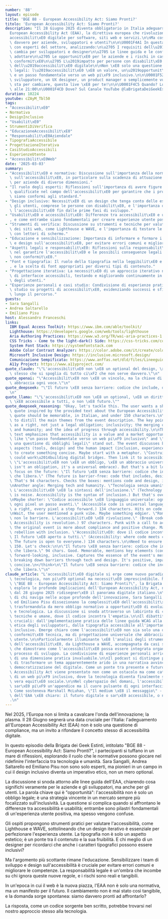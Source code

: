 ```yaml
---
number: '88'
layout: episode
title: 'BGE 88 - European Accessibility Act: Siamo Pronti?'
titolo: 'European Accessibility Act: Siamo Pronti?'
description: "Il 28 Giugno 2025 diventa obbligatorio in Italia adeguarsi all\u2019\
  European Accessibility Act (EAA), la direttiva europea che rivoluzioner\xE0 l\u2019\
  accessibilit\xE0 digitale per software, siti web e servizi.\n\nMa cosa significa\
  \ davvero per aziende, sviluppatori e utenti?\n\n\U0001F4A1 In questa live ne parleremo\
  \ con esperti del settore, analizzando:\n\u2705 I requisiti dell\u2019EAA e cosa\
  \ cambia per sviluppatori e designer\n\u2705 Le linee guida e le conformit\xE0 da\
  \ adottare\n\u2705 Le opportunit\xE0 per le aziende e i rischi in caso di mancata\
  \ conformit\xE0\n\u2705 L\u2019impatto per persone con disabilit\xE0 e il futuro\
  \ dell\u2019accessibilit\xE0 digitale\n\nNon \xE8 solo una questione di obblighi\
  \ legali: l\u2019accessibilit\xE0 \xE8 un valore, un\u2019opportunit\xE0 di mercato\
  \ e un passo fondamentale verso un web pi\xF9 inclusivo.\n\n\U0001F525 Se sei uno\
  \ sviluppatore, un UX designer, un product manager o semplicemente vuoi capire cosa\
  \ sta per cambiare, questa live \xE8 per te!\n\n\U0001F4C5 Quando? Luned\xEC 3 Marzo\
  \ alle 21:00\n\U0001F4CD Dove? Sul Canale YouTube @laBrigataDeiGeekEstinti"
duration: 10224
youtube: cZAyM_Tbl50
tags:
- "Accessibilit\xE0"
- Normativa
- DesignInclusivo
- "Usabilit\xE0"
- StrumentiDiVerifica
- "EducazioneAccessibilit\xE0"
- "Responsabilit\xE0Aziendale"
- TipografiaAccessibile
- ProgettazioneIterativa
- CasiStudioAccessibili
- EsperienzeUtente
- "Accessibilit\xE0Web"
date: '2025-03-03'
summary:
- "Accessibilit\xE0 e normativa: Discussione sull'importanza della normativa europea\
  \ sull'accessibilit\xE0, in particolare sulla scadenza di attuazione e le implicazioni\
  \ per aziende di diverse dimensioni."
- "Il ruolo degli esperti: Riflessioni sull'importanza di avere figure professionali\
  \ qualificate nel campo dell'accessibilit\xE0 per garantire che i prodotti e servizi\
  \ siano conformi agli standard."
- "Design inclusivo: Necessit\xE0 di un design che tenga conto delle esigenze di tutti\
  \ gli utenti, comprese le persone con disabilit\xE0, e l'importanza di integrare\
  \ l'accessibilit\xE0 fin dalle prime fasi di sviluppo."
- "Usabilit\xE0 e accessibilit\xE0: Differenze tra accessibilit\xE0 e usabilit\xE0\
  , e come entrambe siano fondamentali per creare esperienze utente positive."
- "Strumenti di verifica: Discussione su strumenti e tecniche per valutare l'accessibilit\xE0\
  \ dei siti web, come Lighthouse e WAVE, e l'importanza di testare le interfacce\
  \ con lettori di schermo."
- "Educazione e sensibilizzazione: Importanza di informare e formare i team di sviluppo\
  \ e design sull'accessibilit\xE0, per evitare errori comuni e migliorare le competenze."
- "Aspetti legali e responsabilit\xE0: Riflessioni sulla responsabilit\xE0 delle aziende\
  \ nel garantire l'accessibilit\xE0 e le possibili conseguenze legali in caso di\
  \ non conformit\xE0."
- "Font e tipografia: Il ruolo della tipografia nella leggibilit\xE0 e nell'accessibilit\xE0\
  , e la scelta di font appropriati per diversi tipi di contenuto."
- "Progettazione iterativa: La necessit\xE0 di un approccio iterativo nella progettazione\
  \ di interfacce accessibili, testando e migliorando continuamente in base al feedback\
  \ degli utenti."
- "Esperienze personali e casi studio: Condivisione di esperienze pratiche e casi\
  \ studio su progetti di accessibilit\xE0, evidenziando successi e sfide incontrate\
  \ lungo il percorso."
guests:
- Sara Sangalli
- Andrea Saltarello
- Emiliano Pisu
host: Alessandro Franceschi
links:
  IBM Equal Access Toolkit: https://www.ibm.com/able/toolkit/
  Lighthouse: https://developers.google.com/web/tools/lighthouse
  Aria Authoring Practices: https://www.w3.org/TR/wai-aria-practices-1.1/
  CSS Tricks - Come to the light-dark() Side: https://css-tricks.com/come-to-the-light-dark-side/
  System Font Stack: https://systemfontstack.com
  Adobe Color Contrast Analyzer: https://color.adobe.com/it/create/color-contrast-analyzer
  Microsoft Inclusive Design: https://inclusive.microsoft.design/
  Comunicazione Sempificata: https://www.anffas.net/dld/files/Lineeguida.pdf
  A11y Project: https://www.a11yproject.com/
quote_claude: "\"L'accessibilit\xE0 non \xE8 un optional del design, \xE8 il design\
  \ stesso che si spoglia di tutto ci\xF2 che non serve davvero.\"\n"
quote_openai: "\"Accessibilit\xE0 non \xE8 un vincolo, ma la chiave di un web che\
  \ abbraccia ogni voce.\"\n"
quote_deepseek: "\"Il futuro \xE8 senza barriere: codice che include, design che libera.\"\
  \n"
quote_llama: "\"L'accessibilit\xE0 non \xE8 un optional, \xE8 un diritto. E il futuro\
  \ \xE8 accessibile a tutti, o non \xE8 futuro.\""
quote_deepseek_reasoning: "Okay, let's tackle this. The user wants a short, impactful\
  \ quote inspired by the provided text about the European Accessibility Act. The\
  \ quote should be memorable, in Italian, and under 150 characters.\n\nFirst, I need\
  \ to distill the main themes from the event description. The key points are accessibility\
  \ as a right, not just a legal obligation; inclusivity; the merging of technology\
  \ and humanity; and the idea of progress through accessibility.\n\nThe original\
  \ text emphasizes that accessibility is a value and a market opportunity. Phrases\
  \ like \"un passo fondamentale verso un web pi\xF9 inclusivo\" and \"non \xE8 solo\
  \ una questione di obblighi legali\" stand out. The event discusses both the technical\
  \ aspects (tools, design) and the human impact (inclusion, experiences).\n\nI need\
  \ to create something concise. Maybe start with a metaphor. \"Costruire ponti digitali\"\
  \ could work\u2014building digital bridges. Then link it to accessibility as a right.\
  \ \"L'accessibilit\xE0 non \xE8 un obbligo, \xE8 un abbraccio universale\" (Accessibility\
  \ isn't an obligation, it's a universal embrace). But that's a bit long.\n\nAlternatively,\
  \ focus on the future: \"Il futuro \xE8 senza barriere: codice che include, design\
  \ che libera.\" (The future is barrier-free: code that includes, design that frees.)\
  \ That's 94 characters. Checks the boxes: mentions code and design, inclusive, forward-looking.\n\
  \nAnother angle: Merging tech and humanity. \"Tecnologia senza umanit\xE0 \xE8 rumore.\
  \ L'accessibilit\xE0 \xE8 la sintassi dell'inclusione.\" (Technology without humanity\
  \ is noise. Accessibility is the syntax of inclusion.) But that's over 150 characters.\n\
  \nMaybe shorter: \"Codice accessibile \xE8 linguaggio universale: ogni bit un diritto,\
  \ ogni pixel un passo avanti.\" (Accessible code is universal language: every bit\
  \ a right, every pixel a step forward.) 134 characters. Hits on code, rights, progress.\n\
  \nWait, the user mentioned a punk vibe. Maybe something edgier. \"Rompete i codici,\
  \ non le barriere. L'accessibilit\xE0 \xE8 rivoluzione.\" (Break codes, not barriers.\
  \ Accessibility is revolution.) 97 characters. Punk with a call to action.\n\nBut\
  \ the original event is more about compliance and positive change. Maybe balance\
  \ rebellion with inclusion. \"Accessibilit\xE0: dove il codice incontra la coscienza.\
  \ Il futuro \xE8 aperto a tutti.\" (Accessibility: where code meets conscience.\
  \ The future is open to everyone.) 134 characters.\n\nNeed to ensure it's under\
  \ 150. Let's check:\n\n\"Il futuro \xE8 senza barriere: codice che include, design\
  \ che libera.\" 94 chars. Good. Memorable, mentions key elements (code, design),\
  \ forward-looking, inclusive. Captures the essence of the event's message about\
  \ breaking down barriers through tech and design. It's positive, impactful, and\
  \ concise.\n</think>\n\"Il futuro \xE8 senza barriere: codice che include, design\
  \ che libera.\"\n"
claude_article: "L'accessibilit\xE0 digitale si erge come nuovo paradigma della civilt\xE0\
  \ tecnologica, non pi\xF9 optional ma necessit\xE0 imprescindibile. Nel podcast\
  \ \"BGE 88 - European Accessibility Act: Siamo Pronti?\", la Brigata dei Geek Estinti\
  \ esplora le profonde implicazioni dell'European Accessibility Act, normativa che\
  \ dal 28 giugno 2025 ridisegner\xE0 il panorama digitale italiano.\n\nCon la lucidit\xE0\
  \ di chi naviga nelle acque profonde dell'innovazione, Sara Sangalli, Andrea Saltarello\
  \ ed Emiliano Pisu dissezionano la complessit\xE0 dell'accessibilit\xE0 digitale,\
  \ trasformandola da mero obbligo normativo a opportunit\xE0 di evoluzione sociale\
  \ e tecnologica. La discussione si snoda attraverso un labirinto di considerazioni\
  \ tecniche e umane, dove il codice incontra l'empatia.\n\nIl dibattito tocca nodi\
  \ cruciali: dall'implementazione pratica delle linee guida WCAG alla responsabilit\xE0\
  \ etica degli sviluppatori, dalla tipografia accessibile all'importanza del design\
  \ inclusivo. Emerge chiaro come l'accessibilit\xE0 non sia solo una questione di\
  \ conformit\xE0 tecnica, ma di progettazione universale che abbraccia l'intera esperienza\
  \ utente.\n\nParticolarmente illuminante \xE8 l'analisi degli strumenti di verifica\
  \ dell'accessibilit\xE0, da Lighthouse a WAVE, accompagnata da casi studio concreti\
  \ che dimostrano come l'accessibilit\xE0 possa essere integrata organicamente nel\
  \ processo di sviluppo. La condivisione di esperienze personali arricchisce il discorso\
  \ di una dimensione pratica invaluabile.\n\nIl podcast si distingue per la capacit\xE0\
  \ di trasformare un tema apparentemente arido in una narrativa avvincente sulla\
  \ democratizzazione del digitale. Come un ponte tra presente e futuro, l'European\
  \ Accessibility Act viene presentato non come un ostacolo ma come catalizzatore\
  \ di un web pi\xF9 inclusivo, dove la tecnologia diventa finalmente strumento di\
  \ vera equit\xE0 sociale.\n\nNel cyberspazio del domani, l'accessibilit\xE0 non\
  \ sar\xE0 pi\xF9 un'appendice ma il cuore pulsante di ogni interfaccia digitale.\
  \ Come sosteneva Marshall McLuhan, \"Il medium \xE8 il messaggio\" - e il messaggio\
  \ dell'EAA \xE8 chiaro: il futuro digitale o sar\xE0 accessibile, o non sar\xE0\
  .\n"
---
```

Nel 2025, l'Europa non si limita a cavalcare l'onda dell'innovazione; la plasma. Il 28 Giugno segnerà una data cruciale per l'Italia: l'adeguamento all'European Accessibility Act (EAA) non è solo una questione di compliance, ma un invito a rifondare il concetto stesso di accessibilità digitale. 

In questo episodio della Brigata dei Geek Estinti, intitolato "BGE 88 - European Accessibility Act: Siamo Pronti?", i partecipanti si tuffano in un mare di riflessioni, esplorando il ruolo che le normative possono giocare nel ridefinire l'interfaccia tra tecnologia e umanità. Sara Sangalli, Andrea Saltarello ed Emiliano Pisu non sono solo esperti, ma pionieri in un campo in cui il design inclusivo diventa un imperativo etico, non un mero optional. 

La discussione si snoda attorno alle linee guida dell'EAA, chiarendo cosa significhi veramente per le aziende e gli sviluppatori, ma anche per gli utenti. La parola chiave qui è "opportunità": l'accessibilità non è solo un obbligo legale; è una strategia vincente in un mercato sempre più focalizzato sull'inclusività. La questione si complica quando si affrontano le differenze tra accessibilità e usabilità; entrambe sono pilastri fondamentali di un'esperienza utente positiva, ma spesso vengono confuse. 

Gli ospiti propongono strumenti pratici per valutare l'accessibilità, come Lighthouse e WAVE, sottolineando che un design iterativo è essenziale per perfezionare l'esperienza utente. La tipografia non è solo un aspetto estetico; è un ponte tra il contenuto e la sua fruibilità. E chi meglio di un designer per ricordarci che anche i caratteri tipografici possono essere inclusivi?

Ma l'argomento più scottante rimane l'educazione. Sensibilizzare i team di sviluppo e design sull'accessibilità è cruciale per evitare errori comuni e migliorare le competenze. La responsabilità legale è un'ombra che incombe su chi ignora queste nuove regole, e i rischi sono reali e tangibili.

In un'epoca in cui il web è la nuova piazza, l'EAA non è solo una normativa, ma un manifesto per il futuro. Il cambiamento non è mai stato così tangibile, e la domanda sorge spontanea: siamo davvero pronti ad affrontarlo? 

La risposta, come un codice sorgente ben scritto, potrebbe trovarsi nel nostro approccio stesso alla tecnologia.
